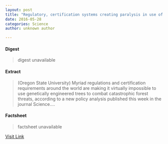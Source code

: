 ```yaml
---
layout: post
title: "Regulatory, certification systems creating paralysis in use of genetically altered trees"
date: 2016-05-28
categories: Science
author: unknown author

---
```



#### Digest
>digest unavailable

#### Extract
>(Oregon State University) Myriad regulations and certification requirements around the world are making it virtually impossible to use genetically engineered trees to combat catastrophic forest threats, according to a new policy analysis published this week in the journal Science....

#### Factsheet
>factsheet unavailable

[Visit Link](http://www.eurekalert.org/pub_releases/2015-08/osu-rcs081715.php)


